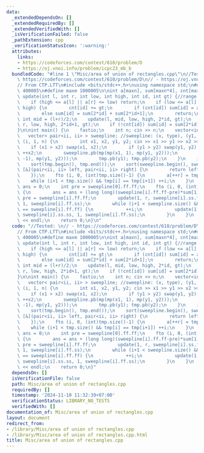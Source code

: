 ```yaml
---
data:
  _extendedDependsOn: []
  _extendedRequiredBy: []
  _extendedVerifiedWith: []
  _isVerificationFailed: false
  _pathExtension: cpp
  _verificationStatusIcon: ':warning:'
  attributes:
    links:
    - https://codeforces.com/contest/610/problem/D
    - https://oj.vnoi.info/problem/icpc23_mb_b
  bundledCode: "#line 1 \"Misc/area of union of rectangles.cpp\"\n//Tested: \n// -\
    \ https://codeforces.com/contest/610/problem/D\n// - https://oj.vnoi.info/problem/icpc23_mb_b\n\
    // From CTP.LTT\n#include <bits/stdc++.h>\nusing namespace std;\n#define maxn\
    \ 400005\n#define maxm 1000005\n\nint a[maxn], sum[maxn*4], cnt[maxn*4];\n\nvoid\
    \ update(int l, int r, int low, int high, int id, int gt) {//range: [a[l], a[r])\n\
    \    if (high <= a[l] || a[r] <= low) return;\n    if (low <= a[l] && a[r] <=\
    \ high) {\n        cnt[id] += gt;\n        if (cnt[id]) sum[id] = a[r]-a[l];\n\
    \        else sum[id] = sum[2*id] + sum[2*id+1];\n        return;\n    }\n   \
    \ int mid = (l+r)/2;\n    update(l, mid, low, high, 2*id, gt);\n    update(mid,\
    \ r, low, high, 2*id+1, gt);\n    if (!cnt[id]) sum[id] = sum[2*id] + sum[2*id+1];\n\
    }\n\nint main() {\n    fastio;\n    int n; cin >> n;\n    vector<int> tmp;\n \
    \   vector< pair<ii, ii> > sweepline; //sweepline: (x, type), (y1, y2)\n    fto\
    \ (i, 1, n) {\n        int x1, x2, y1, y2; cin >> x1 >> y1 >> x2 >> y2;\n    \
    \    if (x1 > x2) swap(x1, x2);\n        if (y1 > y2) swap(y1, y2);\n        ++y2;\
    \ ++x2;\n        sweepline.pb(mp(mp(x1, 1), mp(y1, y2)));\n        sweepline.pb(mp(mp(x2,\
    \ -1), mp(y1, y2)));\n        tmp.pb(y1); tmp.pb(y2);\n    }\n    int r = 0;\n\
    \    sort(tmp.begin(), tmp.end());\n    sort(sweepline.begin(), sweepline.end(),\
    \ [&](pair<ii, ii> left, pair<ii, ii> right) {\n        return left.ff.ff < right.ff.ff;\n\
    \    });\n    fto (i, 0, (int)tmp.size()-1) {\n        a[++r] = tmp[i];\n    \
    \    while (i+1 < tmp.size() && tmp[i] == tmp[i+1]) ++i;\n    }\n    long long\
    \ ans = 0;\n    int pre = sweepline[0].ff.ff;\n    fto (i, 0, (int)sweepline.size()-1)\
    \ {\n        ans = ans + (long long)(sweepline[i].ff.ff-pre)*sum[1];\n       \
    \ pre = sweepline[i].ff.ff;\n        update(1, r, sweepline[i].ss.ff, sweepline[i].ss.ss,\
    \ 1, sweepline[i].ff.ss);\n        while (i+1 < sweepline.size() && sweepline[i+1].ff.ff\
    \ == sweepline[i].ff.ff) {\n            ++i;\n            update(1, r, sweepline[i].ss.ff,\
    \ sweepline[i].ss.ss, 1, sweepline[i].ff.ss);\n        }\n    }\n    cout << ans\
    \ << endl;\n    return 0;\n}\n"
  code: "//Tested: \n// - https://codeforces.com/contest/610/problem/D\n// - https://oj.vnoi.info/problem/icpc23_mb_b\n\
    // From CTP.LTT\n#include <bits/stdc++.h>\nusing namespace std;\n#define maxn\
    \ 400005\n#define maxm 1000005\n\nint a[maxn], sum[maxn*4], cnt[maxn*4];\n\nvoid\
    \ update(int l, int r, int low, int high, int id, int gt) {//range: [a[l], a[r])\n\
    \    if (high <= a[l] || a[r] <= low) return;\n    if (low <= a[l] && a[r] <=\
    \ high) {\n        cnt[id] += gt;\n        if (cnt[id]) sum[id] = a[r]-a[l];\n\
    \        else sum[id] = sum[2*id] + sum[2*id+1];\n        return;\n    }\n   \
    \ int mid = (l+r)/2;\n    update(l, mid, low, high, 2*id, gt);\n    update(mid,\
    \ r, low, high, 2*id+1, gt);\n    if (!cnt[id]) sum[id] = sum[2*id] + sum[2*id+1];\n\
    }\n\nint main() {\n    fastio;\n    int n; cin >> n;\n    vector<int> tmp;\n \
    \   vector< pair<ii, ii> > sweepline; //sweepline: (x, type), (y1, y2)\n    fto\
    \ (i, 1, n) {\n        int x1, x2, y1, y2; cin >> x1 >> y1 >> x2 >> y2;\n    \
    \    if (x1 > x2) swap(x1, x2);\n        if (y1 > y2) swap(y1, y2);\n        ++y2;\
    \ ++x2;\n        sweepline.pb(mp(mp(x1, 1), mp(y1, y2)));\n        sweepline.pb(mp(mp(x2,\
    \ -1), mp(y1, y2)));\n        tmp.pb(y1); tmp.pb(y2);\n    }\n    int r = 0;\n\
    \    sort(tmp.begin(), tmp.end());\n    sort(sweepline.begin(), sweepline.end(),\
    \ [&](pair<ii, ii> left, pair<ii, ii> right) {\n        return left.ff.ff < right.ff.ff;\n\
    \    });\n    fto (i, 0, (int)tmp.size()-1) {\n        a[++r] = tmp[i];\n    \
    \    while (i+1 < tmp.size() && tmp[i] == tmp[i+1]) ++i;\n    }\n    long long\
    \ ans = 0;\n    int pre = sweepline[0].ff.ff;\n    fto (i, 0, (int)sweepline.size()-1)\
    \ {\n        ans = ans + (long long)(sweepline[i].ff.ff-pre)*sum[1];\n       \
    \ pre = sweepline[i].ff.ff;\n        update(1, r, sweepline[i].ss.ff, sweepline[i].ss.ss,\
    \ 1, sweepline[i].ff.ss);\n        while (i+1 < sweepline.size() && sweepline[i+1].ff.ff\
    \ == sweepline[i].ff.ff) {\n            ++i;\n            update(1, r, sweepline[i].ss.ff,\
    \ sweepline[i].ss.ss, 1, sweepline[i].ff.ss);\n        }\n    }\n    cout << ans\
    \ << endl;\n    return 0;\n}"
  dependsOn: []
  isVerificationFile: false
  path: Misc/area of union of rectangles.cpp
  requiredBy: []
  timestamp: '2024-11-10 11:32:39+07:00'
  verificationStatus: LIBRARY_NO_TESTS
  verifiedWith: []
documentation_of: Misc/area of union of rectangles.cpp
layout: document
redirect_from:
- /library/Misc/area of union of rectangles.cpp
- /library/Misc/area of union of rectangles.cpp.html
title: Misc/area of union of rectangles.cpp
---
```

